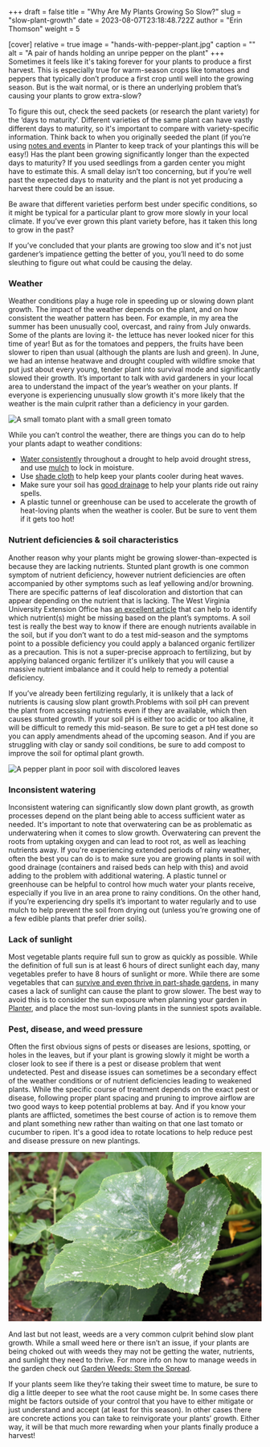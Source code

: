 +++
draft = false
title = "Why Are My Plants Growing So Slow?"
slug = "slow-plant-growth"
date = 2023-08-07T23:18:48.722Z
author = "Erin Thomson"
weight = 5

[cover]
relative = true
image = "hands-with-pepper-plant.jpg"
caption = ""
alt = "A pair of hands holding an unripe pepper on the plant"
+++
Sometimes it feels like it's taking forever for your plants to produce a first harvest. This is especially true for warm-season crops like tomatoes and peppers that typically don’t produce a first crop until well into the growing season. But is the wait normal, or is there an underlying problem that’s causing your plants to grow extra-slow?

To figure this out, check the seed packets (or research the plant variety) for the ‘days to maturity’. Different varieties of the same plant can have vastly different days to maturity, so it's important to compare with variety-specific information. Think back to when you originally seeded the plant (if you’re using [notes and events](https://info.planter.garden/notes-and-events/how-to/) in Planter to keep track of your plantings this will be easy!) Has the plant been growing significantly longer than the expected days to maturity? If you used seedlings from a garden center you might have to estimate this. A small delay isn’t too concerning, but if you’re well past the expected days to maturity and the plant is not yet producing a harvest there could be an issue.

Be aware that different varieties perform best under specific conditions, so it might be typical for a particular plant to grow more slowly in your local climate. If you’ve ever grown this plant variety before, has it taken this long to grow in the past?

If you’ve concluded that your plants are growing too slow and it's not just gardener’s impatience getting the better of you, you’ll need to do some sleuthing to figure out what could be causing the delay.

### Weather

Weather conditions play a huge role in speeding up or slowing down plant growth. The impact of the weather depends on the plant, and on how consistent the weather pattern has been. For example, in my area the summer has been unusually cool, overcast, and rainy from July onwards. Some of the plants are loving it- the lettuce has never looked nicer for this time of year! But as for the tomatoes and peppers, the fruits have been slower to ripen than usual (although the plants are lush and green). In June, we had an intense heatwave and drought coupled with wildfire smoke that put just about every young, tender plant into survival mode and significantly slowed their growth. It’s important to talk with avid gardeners in your local area to understand the impact of the year’s weather on your plants. If everyone is experiencing unusually slow growth it's more likely that the weather is the main culprit rather than a deficiency in your garden.

![A small tomato plant with a small green tomato](green-tomato.jpg)

While you can’t control the weather, there are things you can do to help your plants adapt to weather conditions:

* [Water consistently](https://blog.planter.garden/posts/watering-more-than-a-garden-chore/) throughout a drought to help avoid drought stress, and use [mulch](https://blog.planter.garden/posts/mulching-a-must-for-your-garden/) to lock in moisture.
* Use [shade cloth](https://www.amazon.com/s?k=shade+cloth) to help keep your plants cooler during heat waves.
* Make sure your soil has [good drainage](https://blog.planter.garden/posts/how-to-improve-poor-soil-drainage/) to help your plants ride out rainy spells.
* A plastic tunnel or greenhouse can be used to accelerate the growth of heat-loving plants when the weather is cooler. But be sure to vent them if it gets too hot!

### Nutrient deficiencies & soil characteristics

Another reason why your plants might be growing slower-than-expected is because they are lacking nutrients. Stunted plant growth is one common symptom of nutrient deficiency, however nutrient deficiencies are often accompanied by other symptoms such as leaf yellowing and/or browning. There are specific patterns of leaf discoloration and distortion that can appear depending on the nutrient that is lacking. The West Virginia University Extension Office has [an excellent article](https://extension.wvu.edu/lawn-gardening-pests/plant-disease/nutrient-deficiencies-in-plants) that can help to identify which nutrient(s) might be missing based on the plant’s symptoms. A soil test is really the best way to know if there are enough nutrients available in the soil, but if you don’t want to do a test mid-season and the symptoms point to a possible deficiency you could apply a balanced organic fertilizer as a precaution. This is not a super-precise approach to fertilizing, but by applying balanced organic fertilizer it's unlikely that you will cause a massive nutrient imbalance and it could help to remedy a potential deficiency.

If you’ve already been fertilizing regularly, it is unlikely that a lack of nutrients is causing slow plant growth.Problems with soil pH can prevent the plant from accessing nutrients even if they are available, which then causes stunted growth. If your soil pH is either too acidic or too alkaline, it will be difficult to remedy this mid-season. Be sure to get a pH test done so you can apply amendments ahead of the upcoming season. And if you are struggling with clay or sandy soil conditions, be sure to add compost to improve the soil for optimal plant growth.

![A pepper plant in poor soil with discolored leaves](pepper-plant-poor-soil.jpg)

### Inconsistent watering

Inconsistent watering can significantly slow down plant growth, as growth processes depend on the plant being able to access sufficient water as needed. It's important to note that overwatering can be as problematic as underwatering when it comes to slow growth. Overwatering can prevent the roots from uptaking oxygen and can lead to root rot, as well as leaching nutrients away. If you're experiencing extended periods of rainy weather, often the best you can do is to make sure you are growing plants in soil with good drainage (containers and raised beds can help with this) and avoid adding to the problem with additional watering. A plastic tunnel or greenhouse can be helpful to control how much water your plants receive, especially if you live in an area prone to rainy conditions. On the other hand, if you’re experiencing dry spells it’s important to water regularly and to use mulch to help prevent the soil from drying out (unless you’re growing one of a few edible plants that prefer drier soils).

### Lack of sunlight

Most vegetable plants require full sun to grow as quickly as possible. While the definition of full sun is at least 6 hours of direct sunlight each day, many vegetables prefer to have 8 hours of sunlight or more. While there are some vegetables that can [survive and even thrive in part-shade gardens](https://blog.planter.garden/posts/growing-vegetables-in-part-shade/), in many cases a lack of sunlight can cause the plant to grow slower. The best way to avoid this is to consider the sun exposure when planning your garden in [Planter](https://planter.garden/gardens), and place the most sun-loving plants in the sunniest spots available.

### Pest, disease, and weed pressure

Often the first obvious signs of pests or diseases are lesions, spotting, or holes in the leaves, but if your plant is growing slowly it might be worth a closer look to see if there is a pest or disease problem that went undetected. Pest and disease issues can sometimes be a secondary effect of the weather conditions or of nutrient deficiencies leading to weakened plants. While the specific course of treatment depends on the exact pest or disease, following proper plant spacing and pruning to improve airflow are two good ways to keep potential problems at bay. And if you know your plants are afflicted, sometimes the best course of action is to remove them and plant something new rather than waiting on that one last tomato or cucumber to ripen. It's a good idea to rotate locations to help reduce pest and disease pressure on new plantings.

![A zucchini plant with powdery mildew on the leaves](powdery-mildew.jpg)

And last but not least, weeds are a very common culprit behind slow plant growth. While a small weed here or there isn’t an issue, if your plants are being choked out with weeds they may not be getting the water, nutrients, and sunlight they need to thrive. For more info on how to manage weeds in the garden check out [Garden Weeds: Stem the Spread](https://blog.planter.garden/posts/garden-weeds-stem-the-spread/).

If your plants seem like they’re taking their sweet time to mature, be sure to dig a little deeper to see what the root cause might be. In some cases there might be factors outside of your control that you have to either mitigate or just understand and accept (at least for this season). In other cases there are concrete actions you can take to reinvigorate your plants’ growth. Either way, it will be that much more rewarding when your plants finally produce a harvest!